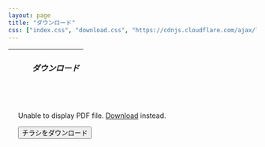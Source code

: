 ```yaml
---
layout: page
title: "ダウンロード"
css: ["index.css", "download.css", "https://cdnjs.cloudflare.com/ajax/libs/font-awesome/4.7.0/css/font-awesome.min.css"]
---
```


<table class="afzIcons" style="table-layout: fixed; background-image: url('{{site.baseurl}}/assets/img/top.png'); width: 100%; max-width: 640px; height: 80px;">
  <tr>
    <td><div style="margin-left: 40px"><h5><span class="afz-heading-colored">ダウンロード</span></h5></div></td>
  </tr>
</table>

<div style="padding-left: 20px; padding-right: 20px">

<br>

<object data="/assets/afz.pdf#navpanes=0" type="application/pdf" width="100%" height="500px">
  <p>Unable to display PDF file. <a href="https://drive.google.com/file/d/1_dh4w8693WQ-HLaY0KsPxq_kVAVWYN7j/view">Download</a> instead.</p>
</object>

<button class="btnic" type="submit" onclick="window.open('https://drive.google.com/file/d/1_dh4w8693WQ-HLaY0KsPxq_kVAVWYN7j/view?usp=sharing')"><i class="fa fa-download"></i> チラシをダウンロード</button>

</div>
